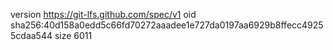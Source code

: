 version https://git-lfs.github.com/spec/v1
oid sha256:40d158a0edd5c66fd70272aaadee1e727da0197aa6929b8ffecc49255cdaa544
size 6011
